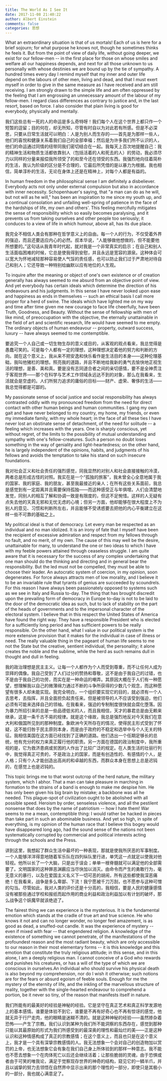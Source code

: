 ```yaml
---
title: The World As I See It
date: 2017-11-08 21:40:22
author: Albert Einstein
comments: false
categories: 思想
---
```

What an extraordinary situation is that of us mortals! Each of us is here for a brief sojourn; for what purpose he knows not, though he sometimes thinks he feels it. <!-- more-->But from the point of view of daily life, without going deeper, we exist for our fellow-men -- in the first place for those on whose smiles and welfare all our happiness depends, and next for all those unknown to us personally with whose destinies we are bound up by the tie of sympathy. A hundred times every day I remind myself that my inner and outer life depend on the labours of other men, living and dead, and that I must exert myself in order to give in the same measure as I have received and am still receiving. I am strongly drawn to the simple life and am often oppressed by the feeling that I am engrossing an unnecessary amount of the labour of my fellow-men. I regard class differences as contrary to justice and, in the last resort, based on force. I also consider that plain living is good for everybody, physically and mentally. 

我们这些总有一死的人的命运是多么奇特呀！我们每个人在这个世界上都只作一个短暂的逗留；目的何在，却无所知，尽管有时自以为对此若有所感。但是不必深思，只要从日常生活就可以明白：人是为别人而生存的——首先是为那样一些人，他们的喜悦和健康关系着我们自己的全部幸福；然后是为许多我们所不认识的人，他们的命运通过同情的纽带同我们密切结合在一起。我每天上百次地提醒自己：我的精神生活和物质生活都依靠别人（包括活着的人和死去的人）的劳动，我必须尽力以同样的分量来报偿我所领受了的和至今还在领受的东西。我强烈地向往着简朴的生活，我认为阶级的区分是不合理的，它最后所凭借的是以暴力为根据。我也相信，简单淳朴的生活，无论在身体上还是在精神上，对每个人都是有益的。

In human freedom in the philosophical sense I am definitely a disbeliever. Everybody acts not only under external compulsion but also in accordance with inner necessity. Schopenhauer's saying, that "a man can do as he will, but not will as he will," has been an inspiration to me since my youth up, and a continual consolation and unfailing well-spring of patience in the face of the hardships of life, my own and others'. This feeling mercifully mitigates the sense of responsibility which so easily becomes paralysing, and it prevents us from taking ourselves and other people too seriously; it conduces to a view of life in which humour, above all, has its due place. 

我完全不相信人类会有那种在哲学意义上的自由。每一个人的行为，不仅受着外界的强迫，而且还要适应内心的必然。叔本华说，“人能够做他想做的，但不能要他所想要的。”这句话从我青年时代起，就对我是一个非常真实的启示；在自己和别人生活面临困难的时候，它总是使我得到安慰，并且永远是宽容的源泉。这种体会可以宽大为怀地减轻那种容易使人气馁的责任感，也可以防止我们过于严肃地对待自己和别人；它还导致一种特别给幽默以应有地位的人生观。

To inquire after the meaning or object of one's own existence or of creation generally has always seemed to me absurd from an objective point of view. And yet everybody has certain ideals which determine the direction of his endeavours and his judgments. In this sense I have never looked upon ease and happiness as ends in themselves -- such an ethical basis I call more proper for a herd of swine. The ideals which have lighted me on my way and time after time given me new courage to face life cheerfully, have been Truth, Goodness, and Beauty. Without the sense of fellowship with men of like mind, of preoccupation with the objective, the eternally unattainable in the field of art and scientific research, life would have seemed to me empty. The ordinary objects of human endeavour -- property, outward success, luxury -- have always seemed to me contemptible. 

要追究一个人自己或一切生物生存的意义或目的，从客观的观点看来，我总觉得是愚蠢可笑的。可是每个人都有一定的理想，这种理想决定着他的努力和判断的方向。就在这个意义上，我从来不把安逸和快乐看作是生活目的本身——这种伦理基础，我叫他猪栏的理想。照亮我的道路，并且不断地给我新的勇气去愉快地正视生活的理想，是善、美和真。要是没有志同道合者之间的亲切感情，要不是全神贯注于客观世界——那个在科学与艺术工作领域永远达不到的对象，那么在我看来，生活就会是空虚的。人们所努力追求的庸俗的目标——财产、虚荣、奢侈的生活——我总觉得都是可鄙的。

My passionate sense of social justice and social responsibility has always contrasted oddly with my pronounced freedom from the need for direct contact with other human beings and human communities. I gang my own gait and have never belonged to my country, my home, my friends, or even my immediate family, with my whole heart; in the face of all these ties I have never lost an obstinate sense of detachment, of the need for solitude -- a feeling which increases with the years. One is sharply conscious, yet without regret, of the limits to the possibility of mutual understanding and sympathy with one's fellow-creatures. Such a person no doubt loses something in the way of geniality and light-heartedness; on the other hand, he is largely independent of the opinions, habits, and judgments of his fellows and avoids the temptation to take his stand on such insecure foundations.

我对社会正义和社会责任的强烈感觉，同我显然的对别人和社会直接接触的冷漠，两者总是形成古怪的对照。我实在是一个“孤独的旅客”，我未曾全心全意地属于我的国家、我的家庭、我的朋友，甚至我最接近的亲人；在所有这些关系面前，我总是感觉到有一定距离并且需要保持孤独——而这种感受正与年俱增。人们会清楚地发觉，同别人的相互了解和协调一致是有限度的，但这不足惋惜。这样的人无疑有点失去他的天真无邪和无忧无虑的心境；但另一方面，他却能够在很大程度上不为别人的意见、习惯和判断所左右，并且能够不受诱惑要去把他的内心平衡建立在这样一些不可靠的基础之上。

My political ideal is that of democracy. Let every man be respected as an individual and no man idolized. It is an irony of fate that I myself have been the recipient of excessive admiration and respect from my fellows through no fault, and no merit, of my own. The cause of this may well be the desire, unattainable for many, to understand the one or two ideas to which I have with my feeble powers attained through ceaseless struggle. I am quite aware that it is necessary for the success of any complex undertaking that one man should do the thinking and directing and in general bear the responsibility. But the led must not be compelled, they must be able to choose their leader. An autocratic system of coercion, in my opinion, soon degenerates. For force always attracts men of low morality, and I believe it to be an invariable rule that tyrants of genius are succeeded by scoundrels. For this reason I have always been passionately opposed to systems such as we see in Italy and Russia to-day. The thing that has brought discredit upon the prevailing form of democracy in Europe to-day is not to be laid to the door of the democratic idea as such, but to lack of stability on the part of the heads of governments and to the impersonal character of the electoral system. I believe that in this respect the United States of America have found the right way. They have a responsible President who is elected for a sufficiently long period and has sufficient powers to be really responsible. On the other hand, what I value in our political system is the more extensive provision that it makes for the individual in case of illness or need. The really valuable thing in the pageant of human life seems to me not the State but the creative, sentient individual, the personality; it alone creates the noble and the sublime, while the herd as such remains dull in thought and dull in feeling. 

我的政治理想是民主主义。让每一个人都作为个人而受到尊重，而不让任何人成为崇拜的偶像。我自己受到了人们过分的赞扬和尊敬，这不是由于我自己的过错，也不是由于我自己的功劳，而实在是一种命运的嘲弄。其原因大概在于人们有一种愿望，想理解我以自己的微薄绵力通过不断的斗争所获得的少数几个观念，而这种愿望有很多人却未能实现。我完全明白，一个组织要实现它的目的，就必须有一个人去思考，去指挥，并且全面担负起责任来。但是被领导的人不应该受到强迫，他们必须有可能来选择自己的领袖。在我看来，强迫的专制制度很快就会腐化堕落。因为暴力所招引来的总是一些品德低劣的人，而且我相信，天才的暴君总是由无赖来继承，这是一条千古不易的规律。就是这个缘故，我总是强烈地反对今天我们在意大利和俄国所见到的那种制度。象欧洲今天所存在的情况，使得民主形式受到了怀疑，这不能归咎于民主原则本身，而是由于政府的不稳定和选举中与个人无关的特征。我相信美国在这方面已经找到了正确的道路。他们选出一个任期足够长的总统，他有充分的权力来真正履行他的职责。另一方面在德国的政治制度中，我所重视的是，它为救济患病或贫困的人作出了比较广泛的规定。在人类生活的壮丽行列中，我觉得真正可贵的，不是政治上的国家，而是有创造性的、有感情的个人，是人格；只有个人才能创造出高尚的和卓越的东西，而群众本身在思想上总是迟钝的，在感觉上也是迟钝的。

This topic brings me to that worst outcrop of the herd nature, the military system, which I abhor. That a man can take pleasure in marching in formation to the strains of a band is enough to make me despise him. He has only been given his big brain by mistake; a backbone was all he needed. This plague-spot of civilization ought to be abolished with all possible speed. Heroism by order, senseless violence, and all the pestilent nonsense that does by the name of patriotism -- how I hate them! War seems to me a mean, contemptible thing: I would rather be hacked in pieces than take part in such an abominable business. And yet so high, in spite of everything, is my opinion of the human race that I believe this bogey would have disappeared long ago, had the sound sense of the nations not been systematically corrupted by commercial and political interests acting through the schools and the Press.

讲到这里，我想起了群众生活中最坏的一种表现，那就是使我所厌恶的军事制度。一个人能够洋洋得意地随着军乐队在四列纵队里行进，单凭这一点就足以使我对他轻视。他所以长了一个大脑，只是出于误会；单单一根脊髓就可以满足他的全部需要了。文明国家的这种罪恶渊薮应当尽快加以消灭。由命令而产生的勇敢行为，毫无意义的暴行，以及在爱国主义名义下一切可恶的胡闹，所有这些都使我深恶痛绝！在我看来，战争是多么卑鄙、下流！我宁愿被千刀万刮，也不愿参与这种可憎的勾当。尽管如此，我对人类的评价还是十分高的，我相信，要是人民的健康感情没有被那些通过学校和报纸而起作用的商业利益和政治利益加以有计划的破坏，那么战争这个妖魔早就该绝迹了。

The fairest thing we can experience is the mysterious. It is the fundamental emotion which stands at the cradle of true art and true science. He who knows it not and can no longer wonder, no longer feel amazement, is as good as dead, a snuffed-out candle. It was the experience of mystery -- even if mixed with fear -- that engendered religion. A knowledge of the existence of something we cannot penetrate, of the manifestations of the profoundest reason and the most radiant beauty, which are only accessible to our reason in their most elementary forms -- it is this knowledge and this emotion that constitute the truly religious attitude; in this sense, and in this alone, I am a deeply religious man. I cannot conceive of a God who rewards and punishes his creatures, or has a will of the type of which we are conscious in ourselves.An individual who should survive his physical death is also beyond my comprehension, nor do I wish it otherwise; such notions are for the fears or absurd egoism of feeble souls. Enough for me the mystery of the eternity of life, and the inkling of the marvellous structure of reality, together with the single-hearted endeavour to comprehend a portion, be it never so tiny, of the reason that manifests itself in nature. 

我们所能有的最美好的经验是神秘的经验。它是坚守在真正艺术和真正科学发源地上的基本感情。谁要是体验不到它，谁要是不再有好奇心也不再有惊讶的感觉，他就无异于行尸走肉，他的眼睛是迷糊不清的。就是这种神秘的经验——虽然掺杂着恐怖——产生了宗教。我们认识到某种为我们所不能洞察的东西存在，感觉到那种只能以其最原始的形式为我们所感受到的最深奥的理性和最灿烂的美——正是这种认识和这种情感构成了真正的宗教感情；在这个意义上，而且也只是在这个意义上，我才是一个具有深挚宗教感情的人。我无法想象一个会对自己的创造物加以赏罚的上帝，也无法想象它会有象在我们自己身上所体验到的那样一种意志。我不能也不愿去想象一个在肉体死亡以后还会继续活着；让那些脆弱的灵魂，由于恐惧或者由于可笑的唯我论，满足于觉察现存世界的神奇的结构，窥见它的一鳞半爪，并且以诚挚的努力去领悟在自然界中显示出来的那个理性的一部分，即使只是其极小的一部分，我也就心满意足了。